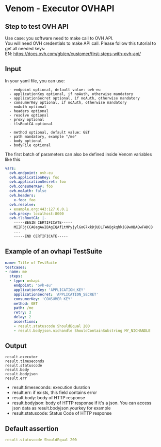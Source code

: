 # Venom - Executor OVHAPI

## Step to test OVH API

Use case: you software need to make call to OVH API.<br>
You will need OVH credentials to make API call. Please follow this tutorial to get all needed keys: <br>
EN: https://docs.ovh.com/gb/en/customer/first-steps-with-ovh-api/

## Input
In your yaml file, you can use:

```
  - endpoint optional, default value: ovh-eu
  - applicationKey optional, if noAuth, otherwise mandatory
  - applicationSecret optional, if noAuth, otherwise mandatory
  - consumerKey optional, if noAuth, otherwise mandatory
  - noAuth optional
  - headers optional
  - resolve optional
  - proxy optional
  - tlsRootCA optional

  - method optional, default value: GET
  - path mandatory, example "/me"
  - body optional
  - bodyFile optional
```

The first batch of parameters can also be defined inside Venom variables like this

```yaml
vars:
  ovh.endpoint: ovh-eu
  ovh.applicationKey: foo
  ovh.applicationSecret: foo
  ovh.consumerKey: foo
  ovh.noAuth: false
  ovh.headers:
    x-foo: foo
  ovh.resolve:
  - example.org:443:127.0.0.1
  ovh.proxy: localhost:8000
  ovh.tlsRootCA: |-
    -----BEGIN CERTIFICATE-----
    MIIF3jCCA8agAwIBAgIQAf1tMPyjylGoG7xkDjUDLTANBgkqhkiG9w0BAQwFADCB
    ...
    -----END CERTIFICATE-----
```

## Example of an __ovhapi__ TestSuite
```yaml
name: Title of TestSuite
testcases:
- name: me
  steps:
  - type: ovhapi
    endpoint: 'ovh-eu'
    applicationKey: 'APPLICATION_KEY'
    applicationSecret: 'APPLICATION_SECRET'
    consumerKey: 'CONSUMER_KEY'
    method: GET
    path: /me
    retry: 3
    delay: 2
    assertions:
    - result.statuscode ShouldEqual 200
    - result.bodyjson.nichandle ShouldContainSubstring MY_NICHANDLE

```

## Output

```
result.executor
result.timeseconds
result.statuscode
result.body
result.bodyjson
result.err
```
- result.timeseconds: execution duration
- result.err: if exists, this field contains error
- result.body: body of HTTP response
- result.bodyjson: body of HTTP response if it's a json. You can access json data as result.bodyjson.yourkey for example
- result.statuscode: Status Code of HTTP response

## Default assertion

```yaml
result.statuscode ShouldEqual 200
```
